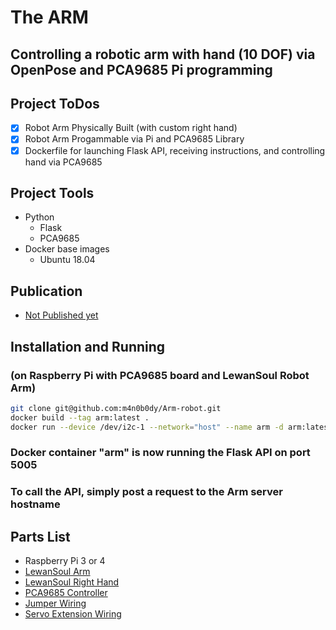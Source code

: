 # The ARM

## Controlling a robotic arm with hand (10 DOF) via OpenPose and PCA9685 Pi programming

## Project ToDos
- [x] Robot Arm Physically Built (with custom right hand)
- [x] Robot Arm Progammable via Pi and PCA9685 Library
- [x] Dockerfile for launching Flask API, receiving instructions, and controlling hand via PCA9685

## Project Tools
- Python
  - Flask
  - PCA9685
- Docker base images
  - Ubuntu 18.04

## Publication
- [Not Published yet](linkedin.com)

## Installation and Running
### (on Raspberry Pi with PCA9685 board and LewanSoul Robot Arm)
```sh
git clone git@github.com:m4n0b0dy/Arm-robot.git
docker build --tag arm:latest .
docker run --device /dev/i2c-1 --network="host" --name arm -d arm:latest
```
### Docker container "arm" is now running the Flask API on port 5005
### To call the API, simply post a request to the Arm server hostname

## Parts List
- Raspberry Pi 3 or 4
- [LewanSoul Arm](https://www.banggood.com/LOBOT-6DOF-Metal-RC-Robot-Arm-Programmable-MP3-Music-With-Digital-Servo-p-1410198.html?rmmds=myorder&cur_warehouse=CN)
- [LewanSoul Right Hand](https://www.banggood.com/LOBOT-uHand2_0-DIY-RC-Robot-Arm-Independent-Fingers-With-LFD-01-Anti0-block-Servos-p-1527085.html?rmmds=myorder&cur_warehouse=CN)
- [PCA9685 Controller](https://www.amazon.com/gp/product/B07WS5XY63/ref=ppx_yo_dt_b_search_asin_title?ie=UTF8&psc=1)
- [Jumper Wiring](https://www.amazon.com/gp/product/B081CBSDHV/ref=ppx_yo_dt_b_search_asin_title?ie=UTF8&psc=1)
- [Servo Extension Wiring](https://www.amazon.com/gp/product/B01HLUZO4S/ref=ppx_yo_dt_b_search_asin_title?ie=UTF8&psc=1)